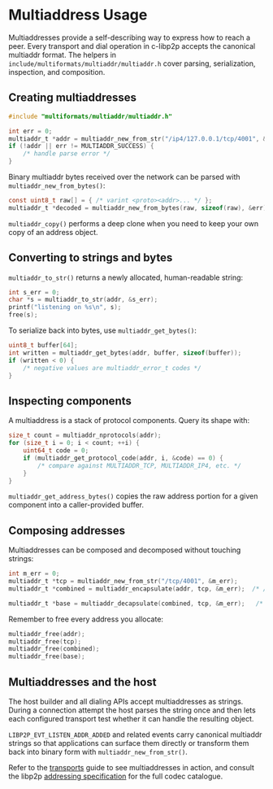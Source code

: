 # Multiaddress Usage

Multiaddresses provide a self-describing way to express how to reach a peer.
Every transport and dial operation in c-libp2p accepts the canonical multiaddr
format. The helpers in `include/multiformats/multiaddr/multiaddr.h` cover parsing,
serialization, inspection, and composition.

## Creating multiaddresses

```c
#include "multiformats/multiaddr/multiaddr.h"

int err = 0;
multiaddr_t *addr = multiaddr_new_from_str("/ip4/127.0.0.1/tcp/4001", &err);
if (!addr || err != MULTIADDR_SUCCESS) {
    /* handle parse error */
}
```

Binary multiaddr bytes received over the network can be parsed with
`multiaddr_new_from_bytes()`:

```c
const uint8_t raw[] = { /* varint <proto><addr>... */ };
multiaddr_t *decoded = multiaddr_new_from_bytes(raw, sizeof(raw), &err);
```

`multiaddr_copy()` performs a deep clone when you need to keep your own copy of
an address object.

## Converting to strings and bytes

`multiaddr_to_str()` returns a newly allocated, human-readable string:

```c
int s_err = 0;
char *s = multiaddr_to_str(addr, &s_err);
printf("listening on %s\n", s);
free(s);
```

To serialize back into bytes, use `multiaddr_get_bytes()`:

```c
uint8_t buffer[64];
int written = multiaddr_get_bytes(addr, buffer, sizeof(buffer));
if (written < 0) {
    /* negative values are multiaddr_error_t codes */
}
```

## Inspecting components

A multiaddress is a stack of protocol components. Query its shape with:

```c
size_t count = multiaddr_nprotocols(addr);
for (size_t i = 0; i < count; ++i) {
    uint64_t code = 0;
    if (multiaddr_get_protocol_code(addr, i, &code) == 0) {
        /* compare against MULTIADDR_TCP, MULTIADDR_IP4, etc. */
    }
}
```

`multiaddr_get_address_bytes()` copies the raw address portion for a given
component into a caller-provided buffer.

## Composing addresses

Multiaddresses can be composed and decomposed without touching strings:

```c
int m_err = 0;
multiaddr_t *tcp = multiaddr_new_from_str("/tcp/4001", &m_err);
multiaddr_t *combined = multiaddr_encapsulate(addr, tcp, &m_err);  /* /ip4/.../tcp/... */

multiaddr_t *base = multiaddr_decapsulate(combined, tcp, &m_err);   /* back to /ip4/... */
```

Remember to free every address you allocate:

```c
multiaddr_free(addr);
multiaddr_free(tcp);
multiaddr_free(combined);
multiaddr_free(base);
```

## Multiaddresses and the host

The host builder and all dialing APIs accept multiaddresses as strings. During a
connection attempt the host parses the string once and then lets each configured
transport test whether it can handle the resulting object.

`LIBP2P_EVT_LISTEN_ADDR_ADDED` and related events carry canonical multiaddr
strings so that applications can surface them directly or transform them back
into binary form with `multiaddr_new_from_str()`.

Refer to the [transports](transports.md) guide to see multiaddresses in action,
and consult the libp2p [addressing specification](../specs/addressing/README.md)
for the full codec catalogue.

